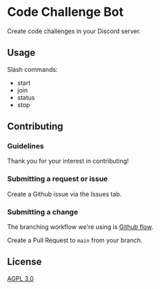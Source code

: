 # Code Challenge Bot

Create code challenges in your Discord server.

## Usage

Slash commands:

- start
- join
- status
- stop

## Contributing

### Guidelines

Thank you for your interest in contributing!

### Submitting a request or issue

Create a Github issue via the Issues tab.

### Submitting a change

The branching workflow we're using is [Github flow](https://docs.github.com/en/get-started/quickstart/github-flow).

Create a Pull Request to `main` from your branch.

## License

[AGPL 3.0](./LICENSE)
